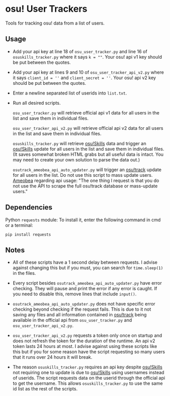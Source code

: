 # osu! User Trackers

Tools for tracking osu! data from a list of users.

## Usage

- Add your api key at line 18 of `osu_user_tracker.py` and line 16 of `osuskills_tracker.py` where it says `k = ""`. Your osu! api v1 key should be put between the quotes.

- Add your api key at lines 9 and 10 of `osu_user_tracker_api_v2.py` where it says `client_id = ''` and `client_secret = ''`. Your osu! api v2 key should be put between the quotes.

- Enter a newline separated list of userids into `list.txt`.

- Run all desired scripts. 

    `osu_user_tracker.py` will retrieve official api v1 data for all users in the list and save them in individual files.

    `osu_user_tracker_api_v2.py` will retrieve official api v2 data for all users in the list and save them in individual files.

    `osuskills_tracker.py` will retrieve [osu!Skills](https://osuskills.com/) data and trigger an [osu!Skills](https://osuskills.com/) update for all users in the list and save them in individual files. (It saves somewhat broken HTML grabs but all useful data is intact. You may need to create your own solution to parse the data out.)

    `osutrack_ameobea_api_auto_updater.py` will trigger an [osu!track](https://ameobea.me/osutrack/) update for all users in the list. Do not use this script to mass update users. [Ameobea](https://github.com/Ameobea) regarding api usage: "The one thing I request is that you do not use the API to scrape the full osu!track database or mass-update users."

## Dependencies

Python `requests` module: To install it, enter the following command in cmd or a terminal:

```
pip install requests
```

## Notes

- All of these scripts have a 1 second delay between requests. I advise against changing this but if you must, you can search for `time.sleep(1)` in the files.

- Every script besides `osutrack_ameobea_api_auto_updater.py` have error checking. They will pause and print the error if any error is caught. If you need to disable this, remove lines that include `input()`.

- `osutrack_ameobea_api_auto_updater.py` does not have specific error checking beyond checking if the request fails. This is due to it not saving any files and all information contained in [osu!track](https://ameobea.me/osutrack/) being available in the official api from `osu_user_tracker.py` and `osu_user_tracker_api_v2.py`.

- `osu_user_tracker_api_v2.py` requests a token only once on startup and does not refresh the token for the duration of the runtime. An api v2 token lasts 24 hours at most. I advise against using these scripts like this but if you for some reason have the script requesting so many users that it runs over 24 hours it will break.

- The reason `osuskills_tracker.py` requires an api key despite [osu!Skills](https://osuskills.com/) not requiring one to update is due to [osu!Skills](https://osuskills.com/) using usernames instead of userids. The script requests data on the userid through the official api to get the username. This allows `osuskills_tracker.py` to use the same id list as the rest of the scripts.